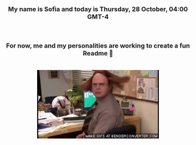 


<div align="center">
<h3 >My name is Sofia and today is Thursday, 28 October, 04:00 GMT-4</h3><br>
<h3 >For now, me and my personalities are working to create a fun Readme 👋
</h3><br>
<img src='img/dwight.gif' alt='working...'/>
</div>
